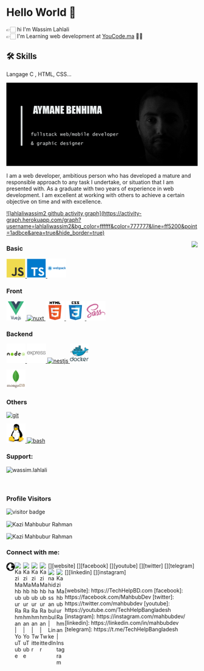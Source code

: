 # Hello World 👋
 👉🏻 hi I'm Wassim Lahlali      
 👉🏻 I'm Learning web development at [YouCode.ma](https://youcode.ma/) 👨‍💻
## 🛠 Skills
Langage C , HTML, CSS...

<img src="https://github.com/aymanebenhima/aymanebenhima/blob/master/cover-compressor.png" alt="coverture of my demo"/>

I am a web developer, ambitious person who has developed a mature and responsible approach to any task I undertake, or situation that I am presented with. As a graduate with two years of experience in web development. I am excellent at working with others to achieve a certain objective on time and with excellence. 

[![lahlaliwassim2 github activity graph](https://activity-graph.herokuapp.com/graph?
username=lahlaliwassim2&bg_color=ffffff&color=777777&line=ff5200&point=1adbce&area=true&hide_border=true)](https://github.com/lahlaliwassim2/github-readme-activity-graph)



<img align="right" src="https://media.giphy.com/media/z5iCvo1oCbqt7ukMQs/giphy.gif">


<h3 align="left">Basic</h3>
<div>
<a href="https://developer.mozilla.org/en-US/docs/Web/JavaScript" target="_blank"> <img src="https://raw.githubusercontent.com/devicons/devicon/master/icons/javascript/javascript-original.svg" alt="javascript" width="50" height="50"/> </a>
<a href="https://www.typescriptlang.org/" target="_blank"> <img src="https://raw.githubusercontent.com/devicons/devicon/master/icons/typescript/typescript-original.svg" alt="typescript" width="50" height="50"/> </a>
<a href="https://webpack.js.org" target="_blank"> <img src="https://raw.githubusercontent.com/devicons/devicon/d00d0969292a6569d45b06d3f350f463a0107b0d/icons/webpack/webpack-original-wordmark.svg" alt="webpack" width="50" height="50"/> </a>
</div>


<h3 align="left">Front</h3>

<a href="https://vuejs.org/" target="_blank"> <img src="https://raw.githubusercontent.com/devicons/devicon/master/icons/vuejs/vuejs-original-wordmark.svg" alt="vuejs" width="50" height="50"/> </a>
<a href="https://nuxtjs.org/" target="_blank"> <img src="https://develop365.gitlab.io/nuxtjs-2.3.X-doc/es/logos/nuxt-icon-white.png" alt="nuxt" width="50" height="50"/> </a>
<a href="https://www.w3.org/html/" target="_blank"> <img src="https://raw.githubusercontent.com/devicons/devicon/master/icons/html5/html5-original-wordmark.svg" alt="html5" width="50" height="50"/> </a>
<a href="https://www.w3schools.com/css/" target="_blank"> <img src="https://raw.githubusercontent.com/devicons/devicon/master/icons/css3/css3-original-wordmark.svg" alt="css3" width="50" height="50"/> </a>
<a href="https://sass-lang.com" target="_blank"> <img src="https://raw.githubusercontent.com/devicons/devicon/master/icons/sass/sass-original.svg" alt="sass" width="50" height="50"/> </a>

<h3 align="left">Backend</h3>

<a href="https://nodejs.org" target="_blank"> <img src="https://raw.githubusercontent.com/devicons/devicon/master/icons/nodejs/nodejs-original-wordmark.svg" alt="nodejs" width="50" height="50"/> </a>
<a href="https://expressjs.com" target="_blank"> <img src="https://raw.githubusercontent.com/devicons/devicon/master/icons/express/express-original-wordmark.svg" alt="express" width="50" height="50"/> </a>
<a href="https://nestjs.com/" target="_blank"> <img src="https://d33wubrfki0l68.cloudfront.net/e937e774cbbe23635999615ad5d7732decad182a/26072/logo-small.ede75a6b.svg" alt="nestjs" width="50" height="50"/> </a>
<a href="https://www.docker.com/" target="_blank"> <img src="https://raw.githubusercontent.com/devicons/devicon/master/icons/docker/docker-original-wordmark.svg" alt="docker" width="50" height="50"/> </a>

<a href="https://www.mongodb.com/" target="_blank"> <img src="https://raw.githubusercontent.com/devicons/devicon/master/icons/mongodb/mongodb-original-wordmark.svg" alt="mongodb" width="50" height="50"/> </a>

<h3 align="left">Others</h3>

<a href="https://git-scm.com/" target="_blank"> <img src="https://www.vectorlogo.zone/logos/git-scm/git-scm-icon.svg" alt="git" width="50" height="50"/> </a>

<a href="https://www.linux.org/" target="_blank"> <img src="https://raw.githubusercontent.com/devicons/devicon/master/icons/linux/linux-original.svg" alt="linux" width="50" height="50"/> </a>
<a href="https://www.gnu.org/software/bash/" target="_blank"> <img src="https://www.vectorlogo.zone/logos/gnu_bash/gnu_bash-icon.svg" alt="bash" width="50" height="50"/> </a>

</p>

<h3 align="left">Support:</h3>

<p>
<a href="https://www.facebook.com/wassim.lahlali.357/"> <img align="left" src="https://cdn.buymeacoffee.com/buttons/v2/default-yellow.png" height="50" width="210" alt="wassim.lahlali" /></a></p><br><br><br>



### Profile Visitors 
![visitor badge](https://visitor-badge.glitch.me/badge?page_id=lahlaliwassim2.visitor-badge&left_color=blue&right_color=yellow)
<br />



<p><img width="494" align="center" src="https://github-readme-stats.vercel.app/api/top-langs?username=lahlaliwassim2&show_icons=true&locale=en&layout=compact" alt="Kazi Mahbubur Rahman" /></p>

<p><img align="center" src="https://github-readme-stats.vercel.app/api?username=NoobMahbub&show_icons=true&locale=en" alt="Kazi Mahbubur Rahman" /></p>



### Connect with me:

[<img align="left" alt="TechHelpBD.com" width="22px" src="https://raw.githubusercontent.com/iconic/open-iconic/master/svg/globe.svg" />][website]
[<img align="left" alt="Kazi Mahbubur Rahman | YouTube" width="22px" src="https://cdn-icons-png.flaticon.com/512/124/124010.png" />][facebook]
[<img align="left" alt="Kazi Mahbubur Rahman | YouTube" width="22px" src="https://cdn.jsdelivr.net/npm/simple-icons@v3/icons/youtube.svg" />][youtube]
[<img align="left" alt="Kazi Mahbubur Rahman | Twitter" width="22px" src="https://cdn.jsdelivr.net/npm/simple-icons@v3/icons/twitter.svg" />][twitter]
[<img align="left" alt="Kazi Mahbubur Rahman | Twitter" width="22px" src="https://cdn-icons-png.flaticon.com/512/906/906377.png" />][telegram]
[<img align="left" alt="nahidhassanbulbul | LinkedIn" width="22px" src="https://cdn.jsdelivr.net/npm/simple-icons@v3/icons/linkedin.svg" />][linkedin]
[<img align="left" alt="Kazi Mahbubur Rahman | Instagram" width="22px" src="https://cdn.jsdelivr.net/npm/simple-icons@v3/icons/instagram.svg" />][instagram]

<br />
[website]: https://TechHelpBD.com
[facebook]: https://facebook.com/MahbubDev
[twitter]: https://twitter.com/mahbubdev
[youtube]: https://youtube.com/TechHelpBangladesh
[instagram]: https://instagram.com/mahbubdev/
[linkedin]: https://linkedin.com/in/mahbubdev
[telegram]: https://t.me/TechHelpBangladesh



